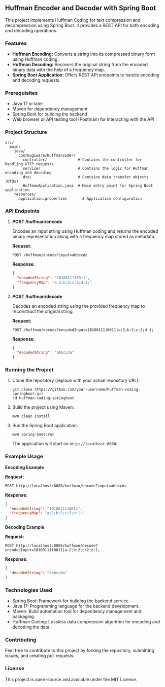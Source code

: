 ## Huffman Encoder and Decoder with Spring Boot

This project implements Huffman Coding for text compression and decompression using Spring Boot. It provides a REST API for both encoding and decoding operations.

### Features

* **Huffman Encoding:** Converts a string into its compressed binary form using Huffman coding.
* **Huffman Decoding:** Recovers the original string from the encoded binary data with the help of a frequency map.
* **Spring Boot Application:** Offers REST API endpoints to handle encoding and decoding requests.

### Prerequisites

* Java 17 or later
* Maven for dependency management
* Spring Boot for building the backend
* Web browser or API testing tool (Postman) for interacting with the API

### Project Structure

```
src/
  main/
    java/
      com/mugiwara/huffmancoder/
        controller/              # Contains the controller for handling HTTP requests
        service/                 # Contains the logic for Huffman encoding and decoding
        dto/                     # Contains data transfer objects (DTOs)
        HuffmanApplication.java  # Main entry point for Spring Boot application
    resources/
      application.properties       # Application configuration
```

### API Endpoints

1. **POST /huffman/encode**

   Encodes an input string using Huffman coding and returns the encoded binary representation along with a frequency map stored as metadata.

   **Request:**

   ```
   POST /huffman/encode?input=abbccda
   ```

   **Response:**

   ```json
   {
     "encodedString": "1010011110011",
     "frequencyMap": "a:2;b:2;c:2;d:1;"
   }
   ```

2. **POST /huffman/decode**

   Decodes an encoded string using the provided frequency map to reconstruct the original string.

   **Request:**

   ```
   POST /huffman/decode?encodedInput=1010011110011|a:2;b:2;c:2;d:1;
   ```

   **Response:**

   ```json
   {
     "decodedString": "abbccda"
   }
   ```

### Running the Project

1. Clone the repository (replace with your actual repository URL):

   ```
   git clone https://github.com/your-username/huffman-coding-springboot.git
   cd huffman-coding-springboot
   ```

2. Build the project using Maven:

   ```
   mvn clean install
   ```

3. Run the Spring Boot application:

   ```
   mvn spring-boot:run
   ```

   The application will start on `http://localhost:8080`.

### Example Usage

**Encoding Example**

**Request:**

```
POST http://localhost:8080/huffman/encode?input=abbccda
```

**Response:**

```json
{
  "encodedString": "1010011110011",
  "frequencyMap": "a:2;b:2;c:2;d:1;"
}
```

**Decoding Example**

**Request:**

```
POST http://localhost:8080/huffman/decode?encodedInput=1010011110011|a:2;b:2;c:2;d:1;
```

**Response:**

```json
{
  "decodedString": "abbccda"
}
```

### Technologies Used

* Spring Boot: Framework for building the backend service.
* Java 17: Programming language for the backend development.
* Maven: Build automation tool for dependency management and packaging.
* Huffman Coding: Lossless data compression algorithm for encoding and decoding the data.

### Contributing

Feel free to contribute to this project by forking the repository, submitting issues, and creating pull requests.

### License

This project is open-source and available under the MIT License.
